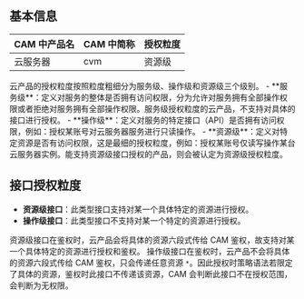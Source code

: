 ## 基本信息
<table>
<thead>
<tr>
<th>CAM 中产品名</th>
<th>CAM 中简称</th>
<th>授权粒度</th>
</tr>
</thead>
<tbody><tr>
<td>云服务器</td>
<td>cvm</td>
<td>资源级</td>
</tr>
</tbody></table>


<dx-alert infotype="explain" title="">
云产品的授权粒度按照粒度粗细分为服务级、操作级和资源级三个级别。
- **服务级**：定义对服务的整体是否拥有访问权限，分为允许对服务拥有全部操作权限或者拒绝对服务拥有全部操作权限。服务级授权粒度的云产品，不支持对具体的接口进行授权。
- **操作级**：定义对服务的特定接口（API）是否拥有访问权限，例如：授权某账号对云服务器服务进行只读操作。
- **资源级**：定义对特定资源是否有访问权限，这是最细的授权粒度，例如：授权某账号仅读写操作某台云服务器实例。能支持资源级接口授权的产品，则会被认定为资源级授权粒度。
</dx-alert>


## 接口授权粒度

- **资源级接口**：此类型接口支持对某一个具体特定的资源进行授权。
- **操作级接口**：此类型接口不支持对某一个特定的资源进行授权。

资源级接口在鉴权时，云产品会将具体的资源六段式传给 CAM 鉴权，故支持对某一个具体特定的资源进行授权和鉴权。
操作级接口在鉴权时，云产品不会将具体的资源六段式传给 CAM 鉴权，只会传递任意资源 `*`。因此授权时策略语法若限定了具体的资源，鉴权时此接口不传递该资源，CAM 会判断此接口不在授权范围，会判断为无权限。


